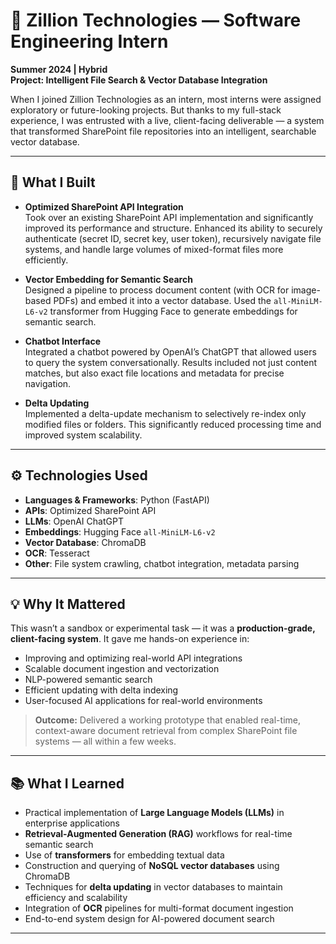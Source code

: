 # 🏢 Zillion Technologies — Software Engineering Intern  
**Summer 2024 | Hybrid**  
**Project: Intelligent File Search & Vector Database Integration**

When I joined Zillion Technologies as an intern, most interns were assigned exploratory or future-looking projects. But thanks to my full-stack experience, I was entrusted with a live, client-facing deliverable — a system that transformed SharePoint file repositories into an intelligent, searchable vector database.

---

## 🔧 What I Built

- **Optimized SharePoint API Integration**  
  Took over an existing SharePoint API implementation and significantly improved its performance and structure. Enhanced its ability to securely authenticate (secret ID, secret key, user token), recursively navigate file systems, and handle large volumes of mixed-format files more efficiently.

- **Vector Embedding for Semantic Search**  
  Designed a pipeline to process document content (with OCR for image-based PDFs) and embed it into a vector database. Used the `all-MiniLM-L6-v2` transformer from Hugging Face to generate embeddings for semantic search.

- **Chatbot Interface**  
  Integrated a chatbot powered by OpenAI’s ChatGPT that allowed users to query the system conversationally. Results included not just content matches, but also exact file locations and metadata for precise navigation.

- **Delta Updating**  
  Implemented a delta-update mechanism to selectively re-index only modified files or folders. This significantly reduced processing time and improved system scalability.

---

## ⚙️ Technologies Used

- **Languages & Frameworks**: Python (FastAPI)  
- **APIs**: Optimized SharePoint API  
- **LLMs**: OpenAI ChatGPT  
- **Embeddings**: Hugging Face `all-MiniLM-L6-v2`  
- **Vector Database**: ChromaDB  
- **OCR**: Tesseract  
- **Other**: File system crawling, chatbot integration, metadata parsing

---

## 💡 Why It Mattered

This wasn’t a sandbox or experimental task — it was a **production-grade, client-facing system**. It gave me hands-on experience in:

- Improving and optimizing real-world API integrations  
- Scalable document ingestion and vectorization  
- NLP-powered semantic search  
- Efficient updating with delta indexing  
- User-focused AI applications for real-world environments

> **Outcome:** Delivered a working prototype that enabled real-time, context-aware document retrieval from complex SharePoint file systems — all within a few weeks.

---

## 📚 What I Learned

- Practical implementation of **Large Language Models (LLMs)** in enterprise applications  
- **Retrieval-Augmented Generation (RAG)** workflows for real-time semantic search  
- Use of **transformers** for embedding textual data  
- Construction and querying of **NoSQL vector databases** using ChromaDB  
- Techniques for **delta updating** in vector databases to maintain efficiency and scalability  
- Integration of **OCR** pipelines for multi-format document ingestion  
- End-to-end system design for AI-powered document search

---
